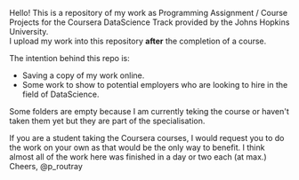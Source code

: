 Hello! This is a repository of my work as Programming Assignment / Course Projects for the Coursera DataScience Track provided by the Johns Hopkins University.    
I upload my work into this repository **after** the completion of a course.

The intention behind this repo is: 
* Saving a copy of my work online. 
* Some work to show to potential employers who are looking to hire in the field of DataScience.

Some folders are empty because I am currently teking the course or haven't taken them yet but they are part of the specialisation.

If you are a student taking the Coursera courses, I would request you to do the work on your own as that would be the only way to benefit. I think almost all of the work here was finished in a day or two each (at max.)    
Cheers,
@p_routray
